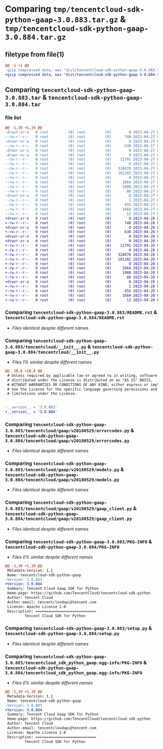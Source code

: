 # Comparing `tmp/tencentcloud-sdk-python-gaap-3.0.883.tar.gz` & `tmp/tencentcloud-sdk-python-gaap-3.0.884.tar.gz`

## filetype from file(1)

```diff
@@ -1 +1 @@
-gzip compressed data, was "dist/tencentcloud-sdk-python-gaap-3.0.883.tar", last modified: Thu Apr 27 00:33:29 2023, max compression
+gzip compressed data, was "dist/tencentcloud-sdk-python-gaap-3.0.884.tar", last modified: Fri Apr 28 02:20:11 2023, max compression
```

## Comparing `tencentcloud-sdk-python-gaap-3.0.883.tar` & `tencentcloud-sdk-python-gaap-3.0.884.tar`

### file list

```diff
@@ -1,19 +1,19 @@
-drwxr-xr-x   0 root         (0) root         (0)        0 2023-04-27 00:33:29.000000 tencentcloud-sdk-python-gaap-3.0.883/
--rw-r--r--   0 root         (0) root         (0)      740 2023-04-27 00:33:29.000000 tencentcloud-sdk-python-gaap-3.0.883/README.rst
-drwxr-xr-x   0 root         (0) root         (0)        0 2023-04-27 00:33:29.000000 tencentcloud-sdk-python-gaap-3.0.883/tencentcloud/
--rw-r--r--   0 root         (0) root         (0)      630 2023-04-27 00:33:29.000000 tencentcloud-sdk-python-gaap-3.0.883/tencentcloud/__init__.py
-drwxr-xr-x   0 root         (0) root         (0)        0 2023-04-27 00:33:29.000000 tencentcloud-sdk-python-gaap-3.0.883/tencentcloud/gaap/
-drwxr-xr-x   0 root         (0) root         (0)        0 2023-04-27 00:33:29.000000 tencentcloud-sdk-python-gaap-3.0.883/tencentcloud/gaap/v20180529/
--rw-r--r--   0 root         (0) root         (0)    11791 2023-04-27 00:33:29.000000 tencentcloud-sdk-python-gaap-3.0.883/tencentcloud/gaap/v20180529/errorcodes.py
--rw-r--r--   0 root         (0) root         (0)        0 2023-04-27 00:33:29.000000 tencentcloud-sdk-python-gaap-3.0.883/tencentcloud/gaap/v20180529/__init__.py
--rw-r--r--   0 root         (0) root         (0)   328070 2023-04-27 00:33:29.000000 tencentcloud-sdk-python-gaap-3.0.883/tencentcloud/gaap/v20180529/models.py
--rw-r--r--   0 root         (0) root         (0)   101202 2023-04-27 00:33:29.000000 tencentcloud-sdk-python-gaap-3.0.883/tencentcloud/gaap/v20180529/gaap_client.py
--rw-r--r--   0 root         (0) root         (0)        0 2023-04-27 00:33:29.000000 tencentcloud-sdk-python-gaap-3.0.883/tencentcloud/gaap/__init__.py
--rw-r--r--   0 root         (0) root         (0)     1664 2023-04-27 00:33:29.000000 tencentcloud-sdk-python-gaap-3.0.883/PKG-INFO
--rw-r--r--   0 root         (0) root         (0)     1008 2023-04-27 00:33:29.000000 tencentcloud-sdk-python-gaap-3.0.883/setup.py
--rw-r--r--   0 root         (0) root         (0)       88 2023-04-27 00:33:29.000000 tencentcloud-sdk-python-gaap-3.0.883/setup.cfg
-drwxr-xr-x   0 root         (0) root         (0)        0 2023-04-27 00:33:29.000000 tencentcloud-sdk-python-gaap-3.0.883/tencentcloud_sdk_python_gaap.egg-info/
--rw-r--r--   0 root         (0) root         (0)        1 2023-04-27 00:33:29.000000 tencentcloud-sdk-python-gaap-3.0.883/tencentcloud_sdk_python_gaap.egg-info/dependency_links.txt
--rw-r--r--   0 root         (0) root         (0)      455 2023-04-27 00:33:29.000000 tencentcloud-sdk-python-gaap-3.0.883/tencentcloud_sdk_python_gaap.egg-info/SOURCES.txt
--rw-r--r--   0 root         (0) root         (0)     1664 2023-04-27 00:33:29.000000 tencentcloud-sdk-python-gaap-3.0.883/tencentcloud_sdk_python_gaap.egg-info/PKG-INFO
--rw-r--r--   0 root         (0) root         (0)       13 2023-04-27 00:33:29.000000 tencentcloud-sdk-python-gaap-3.0.883/tencentcloud_sdk_python_gaap.egg-info/top_level.txt
+drwxr-xr-x   0 root         (0) root         (0)        0 2023-04-28 02:20:11.000000 tencentcloud-sdk-python-gaap-3.0.884/
+-rw-r--r--   0 root         (0) root         (0)      740 2023-04-28 02:20:11.000000 tencentcloud-sdk-python-gaap-3.0.884/README.rst
+drwxr-xr-x   0 root         (0) root         (0)        0 2023-04-28 02:20:11.000000 tencentcloud-sdk-python-gaap-3.0.884/tencentcloud/
+-rw-r--r--   0 root         (0) root         (0)      630 2023-04-28 02:20:11.000000 tencentcloud-sdk-python-gaap-3.0.884/tencentcloud/__init__.py
+drwxr-xr-x   0 root         (0) root         (0)        0 2023-04-28 02:20:11.000000 tencentcloud-sdk-python-gaap-3.0.884/tencentcloud/gaap/
+drwxr-xr-x   0 root         (0) root         (0)        0 2023-04-28 02:20:11.000000 tencentcloud-sdk-python-gaap-3.0.884/tencentcloud/gaap/v20180529/
+-rw-r--r--   0 root         (0) root         (0)    11791 2023-04-28 02:20:11.000000 tencentcloud-sdk-python-gaap-3.0.884/tencentcloud/gaap/v20180529/errorcodes.py
+-rw-r--r--   0 root         (0) root         (0)        0 2023-04-28 02:20:11.000000 tencentcloud-sdk-python-gaap-3.0.884/tencentcloud/gaap/v20180529/__init__.py
+-rw-r--r--   0 root         (0) root         (0)   328070 2023-04-28 02:20:11.000000 tencentcloud-sdk-python-gaap-3.0.884/tencentcloud/gaap/v20180529/models.py
+-rw-r--r--   0 root         (0) root         (0)   101202 2023-04-28 02:20:11.000000 tencentcloud-sdk-python-gaap-3.0.884/tencentcloud/gaap/v20180529/gaap_client.py
+-rw-r--r--   0 root         (0) root         (0)        0 2023-04-28 02:20:11.000000 tencentcloud-sdk-python-gaap-3.0.884/tencentcloud/gaap/__init__.py
+-rw-r--r--   0 root         (0) root         (0)     1664 2023-04-28 02:20:11.000000 tencentcloud-sdk-python-gaap-3.0.884/PKG-INFO
+-rw-r--r--   0 root         (0) root         (0)     1008 2023-04-28 02:20:11.000000 tencentcloud-sdk-python-gaap-3.0.884/setup.py
+-rw-r--r--   0 root         (0) root         (0)       88 2023-04-28 02:20:11.000000 tencentcloud-sdk-python-gaap-3.0.884/setup.cfg
+drwxr-xr-x   0 root         (0) root         (0)        0 2023-04-28 02:20:11.000000 tencentcloud-sdk-python-gaap-3.0.884/tencentcloud_sdk_python_gaap.egg-info/
+-rw-r--r--   0 root         (0) root         (0)        1 2023-04-28 02:20:11.000000 tencentcloud-sdk-python-gaap-3.0.884/tencentcloud_sdk_python_gaap.egg-info/dependency_links.txt
+-rw-r--r--   0 root         (0) root         (0)      455 2023-04-28 02:20:11.000000 tencentcloud-sdk-python-gaap-3.0.884/tencentcloud_sdk_python_gaap.egg-info/SOURCES.txt
+-rw-r--r--   0 root         (0) root         (0)     1664 2023-04-28 02:20:11.000000 tencentcloud-sdk-python-gaap-3.0.884/tencentcloud_sdk_python_gaap.egg-info/PKG-INFO
+-rw-r--r--   0 root         (0) root         (0)       13 2023-04-28 02:20:11.000000 tencentcloud-sdk-python-gaap-3.0.884/tencentcloud_sdk_python_gaap.egg-info/top_level.txt
```

### Comparing `tencentcloud-sdk-python-gaap-3.0.883/README.rst` & `tencentcloud-sdk-python-gaap-3.0.884/README.rst`

 * *Files identical despite different names*

### Comparing `tencentcloud-sdk-python-gaap-3.0.883/tencentcloud/__init__.py` & `tencentcloud-sdk-python-gaap-3.0.884/tencentcloud/__init__.py`

 * *Files 1% similar despite different names*

```diff
@@ -10,8 +10,8 @@
 # Unless required by applicable law or agreed to in writing, software
 # distributed under the License is distributed on an "AS IS" BASIS,
 # WITHOUT WARRANTIES OR CONDITIONS OF ANY KIND, either express or implied.
 # See the License for the specific language governing permissions and
 # limitations under the License.
 
 
-__version__ = '3.0.883'
+__version__ = '3.0.884'
```

### Comparing `tencentcloud-sdk-python-gaap-3.0.883/tencentcloud/gaap/v20180529/errorcodes.py` & `tencentcloud-sdk-python-gaap-3.0.884/tencentcloud/gaap/v20180529/errorcodes.py`

 * *Files identical despite different names*

### Comparing `tencentcloud-sdk-python-gaap-3.0.883/tencentcloud/gaap/v20180529/models.py` & `tencentcloud-sdk-python-gaap-3.0.884/tencentcloud/gaap/v20180529/models.py`

 * *Files identical despite different names*

### Comparing `tencentcloud-sdk-python-gaap-3.0.883/tencentcloud/gaap/v20180529/gaap_client.py` & `tencentcloud-sdk-python-gaap-3.0.884/tencentcloud/gaap/v20180529/gaap_client.py`

 * *Files identical despite different names*

### Comparing `tencentcloud-sdk-python-gaap-3.0.883/PKG-INFO` & `tencentcloud-sdk-python-gaap-3.0.884/PKG-INFO`

 * *Files 0% similar despite different names*

```diff
@@ -1,10 +1,10 @@
 Metadata-Version: 1.1
 Name: tencentcloud-sdk-python-gaap
-Version: 3.0.883
+Version: 3.0.884
 Summary: Tencent Cloud Gaap SDK for Python
 Home-page: https://github.com/TencentCloud/tencentcloud-sdk-python
 Author: Tencent Cloud
 Author-email: tencentcloudapi@tencent.com
 License: Apache License 2.0
 Description: ============================
         Tencent Cloud SDK for Python
```

### Comparing `tencentcloud-sdk-python-gaap-3.0.883/setup.py` & `tencentcloud-sdk-python-gaap-3.0.884/setup.py`

 * *Files identical despite different names*

### Comparing `tencentcloud-sdk-python-gaap-3.0.883/tencentcloud_sdk_python_gaap.egg-info/PKG-INFO` & `tencentcloud-sdk-python-gaap-3.0.884/tencentcloud_sdk_python_gaap.egg-info/PKG-INFO`

 * *Files 0% similar despite different names*

```diff
@@ -1,10 +1,10 @@
 Metadata-Version: 1.1
 Name: tencentcloud-sdk-python-gaap
-Version: 3.0.883
+Version: 3.0.884
 Summary: Tencent Cloud Gaap SDK for Python
 Home-page: https://github.com/TencentCloud/tencentcloud-sdk-python
 Author: Tencent Cloud
 Author-email: tencentcloudapi@tencent.com
 License: Apache License 2.0
 Description: ============================
         Tencent Cloud SDK for Python
```

